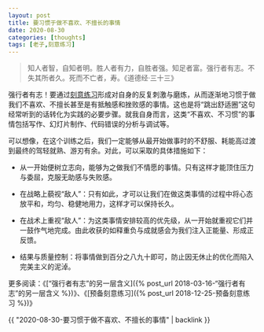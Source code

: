 ```yaml
---
layout: post
title: 要习惯于做不喜欢、不擅长的事情
date: 2020-08-30
categories: [thoughts]
tags: [老子,刻意练习]
---
```


> 知人者智，自知者明。胜人者有力，自胜者强。知足者富。强行者有志。不失其所者久。死而不亡者，寿。《道德经·三十三》

强行者有志！要通过[刻意练习](https://book.douban.com/subject/26895993/)形成对自身的反复刺激与磨炼，从而逐渐地习惯于做我们不喜欢、不擅长甚至是有抵触感和挫败感的事情。这也是将“跳出舒适圈”这句经常听到的话转化为实践的必要步骤。就我自身而言，这类“不喜欢、不习惯”的事情包括写作、幻灯片制作、代码错误的分析与调试等。

可以想像，在这个训练之后，我们一定能够从最开始做事时的不舒服、耗能高过渡到最终的驾轻就熟、游刃有余。对此，可以采取的具体措施如下：

* 从一开始便树立志向，能够为之做我们不情愿的事情。只有这样才能顶住压力与委屈，克服无助感与失败感。

* 在战略上藐视“敌人”：只有如此，才可以让我们在做这类事情的过程中将心态放平和，均匀、稳健地用力，这样才可以保持长久。

* 在战术上重视“敌人”：为这类事情安排较高的优先级，从一开始就重视它们并一鼓作气地完成。由此收获的如释重负与成就感会为我们注入正能量、形成正反馈。

* 结果与质量控制：将事情做到百分之八九十即可，防止因无休止的优化而陷入完美主义的泥淖。

更多阅读：《[“强行者有志”的另一层含义]({% post_url 2018-03-16-“强行者有志”的另一层含义 %})》、《[预备刻意练习]({% post_url 2018-12-25-预备刻意练习 %})》

{{ "2020-08-30-要习惯于做不喜欢、不擅长的事情" | backlink }}
